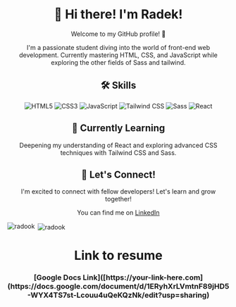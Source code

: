 <!-- Header -->
<h1 align="center">👋 Hi there! I'm Radek!</h1>
<p align="center">Welcome to my GitHub profile! 🌟</p>

<!-- Introduction -->
<p align="center">I'm a passionate student diving into the world of front-end web development. Currently mastering HTML, CSS, and JavaScript while exploring the other fields of Sass and tailwind.</p>

<!-- Skills -->
<h2 align="center">🛠️ Skills</h2>
<p align="center">
  <img src="https://img.shields.io/badge/HTML5-E34F26?style=for-the-badge&logo=html5&logoColor=white" alt="HTML5">
  <img src="https://img.shields.io/badge/CSS3-1572B6?style=for-the-badge&logo=css3&logoColor=white" alt="CSS3">
  <img src="https://img.shields.io/badge/JavaScript-F7DF1E?style=for-the-badge&logo=javascript&logoColor=black" alt="JavaScript">
  <img src="https://img.shields.io/badge/Tailwind_CSS-38B2AC?style=for-the-badge&logo=tailwind-css&logoColor=white" alt="Tailwind CSS">
  <img src="https://img.shields.io/badge/Sass-CC6699?style=for-the-badge&logo=sass&logoColor=white" alt="Sass">
  <img src="https://img.shields.io/badge/React-61DAFB?style=for-the-badge&logo=react&logoColor=white" alt="React">
</p>

<!-- Learning -->
<h2 align="center">🌱 Currently Learning</h2>
<p align="center">Deepening my understanding of React and exploring advanced CSS techniques with Tailwind CSS and Sass.</p>

<!-- Connect -->
<h2 align="center">🤝 Let's Connect!</h2>
<p align="center">I'm excited to connect with fellow developers! Let's learn and grow together!</p>
<p align="center">You can find me on <a href="www.linkedin.com/in/radek-hendriksz-88b257241">LinkedIn</a>


<p><img align="left" src="https://github-readme-stats.vercel.app/api/top-langs?username=radook&show_icons=true&locale=en&layout=compact" alt="radook" /></p>

<p>&nbsp;<img align="center" src="https://github-readme-stats.vercel.app/api?username=radook&show_icons=true&locale=en" alt="radook" /></p>


<h1 align="center">Link to resume</h1>
<h3 align="center">[Google Docs Link]([https://your-link-here.com](https://docs.google.com/document/d/1ERyhXrLVmtnF89jHD5-WYX4TS7st-Lcouu4uQeKQzNk/edit?usp=sharing)</h3>
